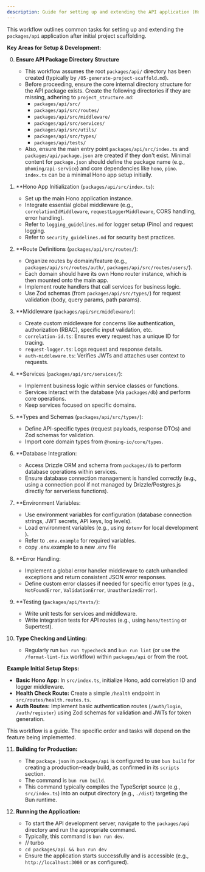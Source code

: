 ```yaml
---
description: Guide for setting up and extending the API application (Hono, Node.js).
---
```


This workflow outlines common tasks for setting up and extending the `packages/api` application after initial project scaffolding.

**Key Areas for Setup & Development:**

0.  **Ensure API Package Directory Structure**
    - This workflow assumes the root `packages/api/` directory has been created (typically by `/05-generate-project-scaffold.md`).
    - Before proceeding, ensure the core internal directory structure for the API package exists. Create the following directories if they are missing, adhering to `project_structure.md`:
        - `packages/api/src/`
        - `packages/api/src/routes/`
        - `packages/api/src/middleware/`
        - `packages/api/src/services/`
        - `packages/api/src/utils/`
        - `packages/api/src/types/`
        - `packages/api/tests/`
    - Also, ensure the main entry point `packages/api/src/index.ts` and `packages/api/package.json` are created if they don't exist. Minimal content for `package.json` should define the package name (e.g., `@homing/api-service`) and core dependencies like `hono`, `pino`. `index.ts` can be a minimal Hono app setup initially.

1.  **Hono App Initialization (`packages/api/src/index.ts`):
    *   Set up the main Hono application instance.
    *   Integrate essential global middleware (e.g., `correlationIdMiddleware`, `requestLoggerMiddleware`, CORS handling, error handling).
    *   Refer to `logging_guidelines.md` for logger setup (Pino) and request logging.
    *   Refer to `security_guidelines.md` for security best practices.

2.  **Route Definitions (`packages/api/src/routes/`):
    *   Organize routes by domain/feature (e.g., `packages/api/src/routes/auth/`, `packages/api/src/routes/users/`).
    *   Each domain should have its own Hono router instance, which is then mounted onto the main app.
    *   Implement route handlers that call services for business logic.
    *   Use Zod schemas (from `packages/api/src/types/`) for request validation (body, query params, path params).

3.  **Middleware (`packages/api/src/middleware/`):
    *   Create custom middleware for concerns like authentication, authorization (RBAC), specific input validation, etc.
    *   `correlation-id.ts`: Ensures every request has a unique ID for tracing.
    *   `request-logger.ts`: Logs request and response details.
    *   `auth-middleware.ts`: Verifies JWTs and attaches user context to requests.

4.  **Services (`packages/api/src/services/`):
    *   Implement business logic within service classes or functions.
    *   Services interact with the database (via `packages/db`) and perform core operations.
    *   Keep services focused on specific domains.

5.  **Types and Schemas (`packages/api/src/types/`):
    *   Define API-specific types (request payloads, response DTOs) and Zod schemas for validation.
    *   Import core domain types from `@homing-io/core/types`.

6.  **Database Integration:
    *   Access Drizzle ORM and schema from `packages/db` to perform database operations within services.
    *   Ensure database connection management is handled correctly (e.g., using a connection pool if not managed by Drizzle/Postgres.js directly for serverless functions).

7.  **Environment Variables:
    *   Use environment variables for configuration (database connection strings, JWT secrets, API keys, log levels).
    *   Load environment variables (e.g., using `dotenv` for local development ).
    *   Refer to `.env.example` for required variables.
    *   copy .env.example to a new .env file

8.  **Error Handling:
    *   Implement a global error handler middleware to catch unhandled exceptions and return consistent JSON error responses.
    *   Define custom error classes if needed for specific error types (e.g., `NotFoundError`, `ValidationError`, `UnauthorizedError`).

9.  **Testing (`packages/api/tests/`):
    *   Write unit tests for services and middleware.
    *   Write integration tests for API routes (e.g., using `hono/testing` or Supertest).

10. **Type Checking and Linting:**
    *   Regularly run `bun run typecheck` and `bun run lint` (or use the `/format-lint-fix` workflow) within `packages/api` or from the root.

**Example Initial Setup Steps:**

*   **Basic Hono App:** In `src/index.ts`, initialize Hono, add correlation ID and logger middleware.
*   **Health Check Route:** Create a simple `/health` endpoint in `src/routes/health.routes.ts`.
*   **Auth Routes:** Implement basic authentication routes (`/auth/login`, `/auth/register`) using Zod schemas for validation and JWTs for token generation.

This workflow is a guide. The specific order and tasks will depend on the feature being implemented.

11. **Building for Production:**
    *   The `package.json` in `packages/api` is configured to use `bun build` for creating a production-ready build, as confirmed in its `scripts` section.
    *   The command is `bun run build`.
    *   This command typically compiles the TypeScript source (e.g., `src/index.ts`) into an output directory (e.g., `./dist`) targeting the Bun runtime.

12. **Running the Application:**
    *   To start the API development server, navigate to the `packages/api` directory and run the appropriate command.
    *   Typically, this command is `bun run dev`.
    *   // turbo
    *   `cd packages/api && bun run dev`
    *   Ensure the application starts successfully and is accessible (e.g., `http://localhost:3000` or as configured).